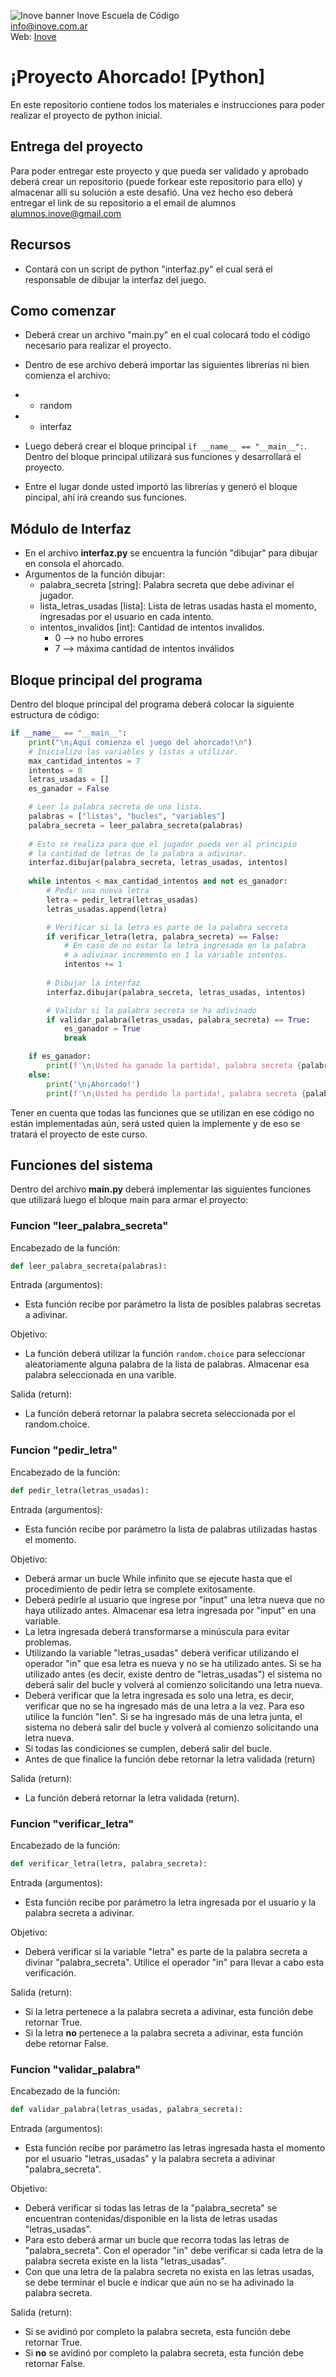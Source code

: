 ![Inove banner](/inove.jpg)
Inove Escuela de Código\
info@inove.com.ar\
Web: [Inove](http://inove.com.ar)

# ¡Proyecto Ahorcado! [Python]
En este repositorio contiene todos los materiales e instrucciones para poder realizar el proyecto de python inicial.

## Entrega del proyecto
Para poder entregar este proyecto y que pueda ser validado y aprobado deberá crear un repositorio (puede forkear este repositorio para ello) y almacenar allí su solución a este desafió. Una vez hecho eso deberá entregar el link de su repositorio a el email de alumnos alumnos.inove@gmail.com

## Recursos
- Contará con un script de python "interfaz.py" el cual será el responsable de dibujar la interfaz del juego.

## Como comenzar
- Deberá crear un archivo "main.py" en el cual colocará todo el código necesario para realizar el proyecto.
- Dentro de ese archivo deberá importar las siguientes librerías ni bien comienza el archivo:
- - random
- - interfaz

- Luego deberá crear el bloque principal `if __name__ == "__main__":`. Dentro del bloque principal utilizará sus funciones y desarrollará el proyecto.
- Entre el lugar donde usted importó las librerías y generó el bloque pincipal, ahí irá creando sus funciones.

## Módulo de Interfaz
- En el archivo __interfaz.py__ se encuentra la función "dibujar" para dibujar en consola el ahorcado.
- Argumentos de la función dibujar:
  - palabra_secreta [string]: Palabra secreta que debe adivinar el jugador.
  - lista_letras_usadas [lista]: Lista de letras usadas hasta el momento, ingresadas por el usuario en cada intento.
  - intentos_invalidos [int]: Cantidad de intentos invalidos.
    - 0 --> no hubo errores
    - 7 --> máxima cantidad de intentos inválidos


## Bloque principal del programa
Dentro del bloque principal del programa deberá colocar la siguiente estructura de código:
```python
if __name__ == "__main__":
    print("\n¡Aquí comienza el juego del ahorcado!\n")
    # Inicializo las variables y listas a utilizar.
    max_cantidad_intentos = 7
    intentos = 0
    letras_usadas = []
    es_ganador = False

    # Leer la palabra secreta de una lista.
    palabras = ["listas", "bucles", "variables"]
    palabra_secreta = leer_palabra_secreta(palabras)
    
    # Esto se realiza para que el jugador pueda ver al principio
    # la cantidad de letras de la palabra a adivinar.
    interfaz.dibujar(palabra_secreta, letras_usadas, intentos)
    
    while intentos < max_cantidad_intentos and not es_ganador:
        # Pedir una nueva letra
        letra = pedir_letra(letras_usadas)
        letras_usadas.append(letra)

        # Verificar si la letra es parte de la palabra secreta        
        if verificar_letra(letra, palabra_secreta) == False:
            # En caso de no estar la letra ingresada en la palabra
            # a adivinar incremento en 1 la variable intentos.
            intentos += 1
        
        # Dibujar la interfaz
        interfaz.dibujar(palabra_secreta, letras_usadas, intentos)

        # Validar si la palabra secreta se ha adivinado
        if validar_palabra(letras_usadas, palabra_secreta) == True:
            es_ganador = True
            break

    if es_ganador:
        print(f'\n¡Usted ha ganado la partida!, palabra secreta {palabra_secreta}!\n')
    else:
        print('\n¡Ahorcado!')
        print(f'\n¡Usted ha perdido la partida!, palabra secreta {palabra_secreta}!\n')
```

Tener en cuenta que todas las funciones que se utilizan en ese código no están implementadas aún, será usted quien la implemente y de eso se tratará el proyecto de este curso.

## Funciones del sistema
Dentro del archivo __main.py__ deberá implementar las siguientes funciones que utilizará luego el bloque main para armar el proyecto:

### Funcion "leer_palabra_secreta"
Encabezado de la función:
```python
def leer_palabra_secreta(palabras):
```

Entrada (argumentos):
- Esta función recibe por parámetro la lista de posibles palabras secretas a adivinar.

Objetivo:
- La función deberá utilizar la función `random.choice` para seleccionar aleatoriamente alguna palabra de la lista de palabras. Almacenar esa palabra seleccionada en una varible.

Salida (return):
- La función deberá retornar la palabra secreta seleccionada por el random.choice.


### Funcion "pedir_letra"
Encabezado de la función:
```python
def pedir_letra(letras_usadas):
```

Entrada (argumentos):
- Esta función recibe por parámetro la lista de palabras utilizadas hastas el momento.

Objetivo:
- Deberá armar un bucle While infinito que se ejecute hasta que el procedimiento de pedir letra se complete exitosamente.
- Deberá pedirle al usuario que ingrese por "input" una letra nueva que no haya utilizado antes. Almacenar esa letra ingresada por "input" en una variable.
- La letra ingresada deberá transformarse a minúscula para evitar problemas.
- Utilizando la variable "letras_usadas" deberá verificar utilizando el operador "in" que esa letra es nueva y no se ha utilizado antes. Si se ha utilizado antes (es decir, existe dentro de "letras_usadas") el sistema no deberá salir del bucle y volverá al comienzo solicitando una letra nueva.
- Deberá verificar que la letra ingresada es solo una letra, es decir, verificar que no se ha ingresado más de una letra a la vez. Para eso utilice la función "len". Si se ha ingresado más de una letra junta, el sistema no deberá salir del bucle y volverá al comienzo solicitando una letra nueva.
- Si todas las condiciones se cumplen, deberá salir del bucle.
- Antes de que finalice la función debe retornar la letra validada (return)

Salida (return):
- La función deberá retornar la letra validada (return).


### Funcion "verificar_letra"
Encabezado de la función:
```python
def verificar_letra(letra, palabra_secreta):
```

Entrada (argumentos):
- Esta función recibe por parámetro la letra ingresada por el usuario y la palabra secreta a adivinar.

Objetivo:
- Deberá verificar si la variable "letra" es parte de la palabra secreta a divinar "palabra_secreta". Utilice el operador "in" para llevar a cabo esta verificación.

Salida (return):
- Si la letra pertenece a la palabra secreta a adivinar, esta función debe retornar True.
- Si la letra __no__ pertenece a la palabra secreta a adivinar, esta función debe retornar False.


### Funcion "validar_palabra"
Encabezado de la función:
```python
def validar_palabra(letras_usadas, palabra_secreta):
```

Entrada (argumentos):
- Esta función recibe por parámetro las letras ingresada hasta el momento por el usuario "letras_usadas" y la palabra secreta a adivinar "palabra_secreta".

Objetivo:
- Deberá verificar si todas las letras de la "palabra_secreta" se encuentran contenidas/disponible en la lista de letras usadas "letras_usadas".
- Para esto deberá armar un bucle que recorra todas las letras de "palabra_secreta". Con el operador "in" debe verificar si cada letra de la palabra secreta existe en la lista "letras_usadas".
- Con que una letra de la palabra secreta no exista en las letras usadas, se debe terminar el bucle e indicar que aún no se ha adivinado la palabra secreta.

Salida (return):
- Si se avidinó por completo la palabra secreta, esta función debe retornar True.
- Si __no__ se avidinó por completo la palabra secreta, esta función debe retornar False.

